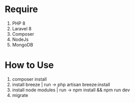 # Require
1. PHP 8
2. Laravel 8
3. Composer
4. NodeJs
5. MongoDB

# How to Use
1. composer install
2. install breeze | run -> php artisan breeze:install
3. install node modules | run -> npm install && npm run dev
4. migrate

